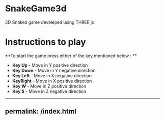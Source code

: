 # SnakeGame3d
3D Snaked game develeped using THREE.js

# Instructions to play

**To start the game press either of the key mentioned below : **

* **Key Up** - Move in Y positive direction
* **Key Down** - Move in Y negative direction
* **Key Left** - Move in X negative direction
* **KeyRight** - Move in X positive direction
* **Key W** - Move in Z positive direction
* **Key S** - Move in Z negative direction

---
permalink: /index.html
---
